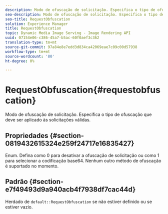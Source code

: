 ```yaml
---
description: Modo de ofuscação de solicitação. Especifica o tipo de ofuscação que deve ser aplicado às solicitações válidas.
seo-description: Modo de ofuscação de solicitação. Especifica o tipo de ofuscação que deve ser aplicado às solicitações válidas.
seo-title: RequestObfuscation
solution: Experience Manager
title: RequestObfuscation
topic: Dynamic Media Image Serving - Image Rendering API
uuid: 07154e06-c386-45a7-b5ac-60f0aef3c362
translation-type: tm+mt
source-git-commit: 97a84e8e7edd3d834ca42069eae7c09c00d57938
workflow-type: tm+mt
source-wordcount: '80'
ht-degree: 0%

---
```



# RequestObfuscation{#requestobfuscation}

Modo de ofuscação de solicitação. Especifica o tipo de ofuscação que deve ser aplicado às solicitações válidas.

## Propriedades {#section-0819432615324e259f24717e16835427}

Enum. Defina como 0 para desativar a ofuscação de solicitação ou como 1 para selecionar a codificação base64. Nenhum outro método de ofuscação é suportado no momento.

## Padrão {#section-e7f49493d9a940acb4f7938df7cac44d}

Herdado de `default::RequestObfuscation` se não estiver definido ou se estiver vazio.
